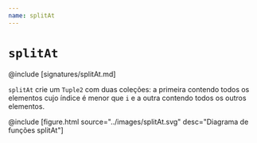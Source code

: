 ```yaml
---
name: splitAt
---
```


# `splitAt`

@include [signatures/splitAt.md]

`splitAt` crie um `Tuple2` com duas coleções: a primeira contendo todos os elementos cujo índice é menor que `i` e a outra contendo todos os outros elementos.

@include [figure.html source="../images/splitAt.svg" desc="Diagrama de funções splitAt"]

